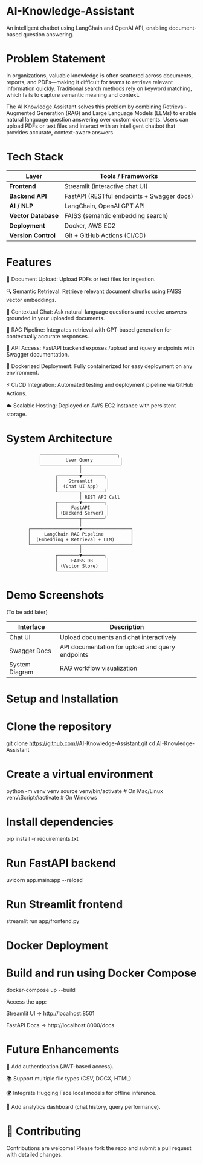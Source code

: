 # AI-Knowledge-Assistant
An intelligent chatbot using LangChain and OpenAI API, enabling document-based question answering.

# Problem Statement

In organizations, valuable knowledge is often scattered across documents, reports, and PDFs—making it difficult for teams to retrieve relevant information quickly. Traditional search methods rely on keyword matching, which fails to capture semantic meaning and context.

The AI Knowledge Assistant solves this problem by combining Retrieval-Augmented Generation (RAG) and Large Language Models (LLMs) to enable natural language question answering over custom documents.
Users can upload PDFs or text files and interact with an intelligent chatbot that provides accurate, context-aware answers.

# Tech Stack

| Layer               | Tools / Frameworks                         |
| ------------------- | ------------------------------------------ |
| **Frontend**        | Streamlit (interactive chat UI)            |
| **Backend API**     | FastAPI (RESTful endpoints + Swagger docs) |
| **AI / NLP**        | LangChain, OpenAI GPT API                  |
| **Vector Database** | FAISS (semantic embedding search)          |
| **Deployment**      | Docker, AWS EC2                            |
| **Version Control** | Git + GitHub Actions (CI/CD)               |

# Features

📂 Document Upload: Upload PDFs or text files for ingestion.

🔍 Semantic Retrieval: Retrieve relevant document chunks using FAISS vector embeddings.

💬 Contextual Chat: Ask natural-language questions and receive answers grounded in your uploaded documents.

🧠 RAG Pipeline: Integrates retrieval with GPT-based generation for contextually accurate responses.

🧾 API Access: FastAPI backend exposes /upload and /query endpoints with Swagger documentation.

🐳 Dockerized Deployment: Fully containerized for easy deployment on any environment.

⚡ CI/CD Integration: Automated testing and deployment pipeline via GitHub Actions.

☁️ Scalable Hosting: Deployed on AWS EC2 instance with persistent storage.

# System Architecture

                ┌────────────────────────────┐
                │         User Query          │
                └──────────────┬──────────────┘
                               │
                      ┌────────▼────────┐
                      │    Streamlit     │
                      │  (Chat UI App)   │
                      └────────┬────────┘
                               │ REST API Call
                      ┌────────▼────────┐
                      │     FastAPI      │
                      │ (Backend Server) │
                      └────────┬────────┘
                               │
            ┌──────────────────▼──────────────────┐
            │     LangChain RAG Pipeline          │
            │  (Embedding + Retrieval + LLM)      │
            └──────────────────┬──────────────────┘
                               │
                      ┌────────▼────────┐
                      │     FAISS DB     │
                      │ (Vector Store)   │
                      └──────────────────┘


# Demo Screenshots

(To be add later)

| Interface      | Description                                      |
| -------------- | ------------------------------------------------ |
| Chat UI        | Upload documents and chat interactively          |
| Swagger Docs   | API documentation for upload and query endpoints |
| System Diagram | RAG workflow visualization                       |

# Setup and Installation

# Clone the repository
git clone https://github.com/<your-username>/AI-Knowledge-Assistant.git
cd AI-Knowledge-Assistant

# Create a virtual environment
python -m venv venv
source venv/bin/activate  # On Mac/Linux
venv\Scripts\activate     # On Windows

# Install dependencies
pip install -r requirements.txt

# Run FastAPI backend
uvicorn app.main:app --reload

# Run Streamlit frontend
streamlit run app/frontend.py

# Docker Deployment

# Build and run using Docker Compose
docker-compose up --build

Access the app:

Streamlit UI → http://localhost:8501

FastAPI Docs → http://localhost:8000/docs

# Future Enhancements

🔐 Add authentication (JWT-based access).

📚 Support multiple file types (CSV, DOCX, HTML).

🌍 Integrate Hugging Face local models for offline inference.

🧩 Add analytics dashboard (chat history, query performance).

# 🤝 Contributing

Contributions are welcome! Please fork the repo and submit a pull request with detailed changes.



